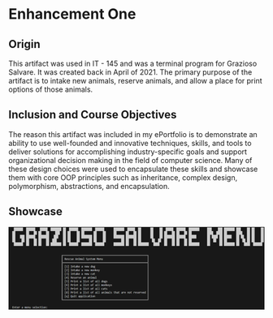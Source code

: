 # Enhancement One

## Origin

This artifact was used in IT - 145 and was a terminal program for Grazioso Salvare. It was created back in April of 2021. The primary purpose of the artifact is to intake new animals, reserve animals, and allow a place for print options of those animals. 

## Inclusion and Course Objectives

The reason this artifact was included in my ePortfolio is to demonstrate an ability to use well-founded and innovative techniques, skills, and tools to deliver solutions for accomplishing industry-specific goals and support organizational decision making in the field of computer science. Many of these design choices were used to encapsulate these skills and showcase them with core OOP principles such as inheritance, complex design, polymorphism, abstractions, and encapsulation.

## Showcase

![Enhancement One Showcase](Pictures/EnhancementOneShowcase1.png)
